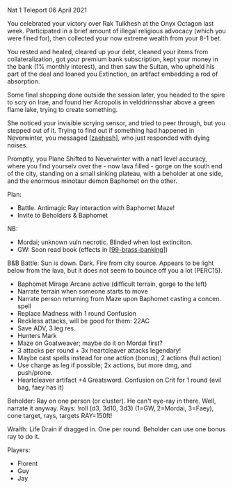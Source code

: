 Nat 1 Teleport
06 April 2021

You celebrated your victory over Rak Tulkhesh at the Onyx Octagon last week.
Participated in a brief amount of illegal religious advocacy (which you were fined for), then collected your now extreme wealth from your 8-1 bet.

You rested and healed, cleared up your debt, cleaned your items from collateralization, got your premium bank subscription, kept your money in the bank (1% monthly interest), and then saw the Sultan, who upheld his part of the deal and loaned you Extinction, an artifact embedding a rod of absorption.

Some final shopping done outside the session later, you headed to the spire to scry on Irae, and found her Acropolis in velddrinnsshar above a green flame lake, trying to create something.

She noticed your invisible scrying sensor, and tried to peer through, but you stepped out of it.
Trying to find out if something had happened in Neverwinter, you messaged [[zaehesh]], who just responded with dying noises.

Promptly, you Plane Shifted to Neverwinter with a nat1 level accuracy, where you find yourselv over the - now lava filled - gorge on the south end of the city, standing on a small sinking plateau, with a beholder at one side, and the enormous minotaur demon Baphomet on the other.

Plan:
- Battle. Antimagic Ray interaction with Baphomet Maze!
- Invite to Beholders & Baphomet

NB:
- Mordai; unknown vuln necrotic. Blinded when lost extinciton.
- GW: Soon read book (effects in [[99-brass-banking]])

B&B Battle:
Sun is down. Dark. Fire from city source. Appears to be light below from the lava, but it does not seem to bounce off you a lot (PERC15).

- Baphomet Mirage Arcane active (difficult terrain, gorge to the left)
- Narrate terrain when someone starts to move
- Narrate person returning from Maze upon Baphomet casting a concen. spell
- Replace Madness with 1 round Confusion
- Reckless attacks, will be good for them: 22AC
- Save ADV, 3 leg res.
- Hunters Mark
- Maze on Goatweaver; maybe do it on Mordai first?
- 3 attacks per round + 3x heartcleaver attacks legendary!
- Maybe cast spells instead for one action (bonus), 2 actions (full action)
- Use charge as leg if possible; 2x actions, but more dmg, and push/prone.
- Heartcleaver artifact +4 Greatsword. Confusion on Crit for 1 round (evil bag, faey has it)

Beholder: Ray on one person (or cluster). He can't eye-ray in there. Well, narrate it anyway.
Rays: !roll (d3, 3d10, 3d3) (1=GW, 2=Mordai, 3=Faey), cone target, rays, targets
RAY=150ft!

Wraith: Life Drain if dragged in. One per round. Beholder can use one bonus ray to do it.

Players:
- Florent
- Guy
- Jay

[//begin]: # "Autogenerated link references for markdown compatibility"
[zaehesh]: ../npcs/zaehesh "Zaehesh"
[99-brass-banking]: 99-brass-banking "99-brass-banking"
[//end]: # "Autogenerated link references"
